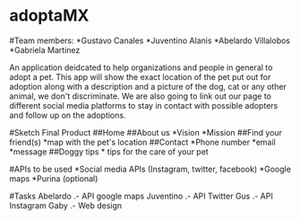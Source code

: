 # adoptaMX

#Team members: 
*Gustavo Canales 
*Juventino Alanis
*Abelardo Villalobos
*Gabriela Martinez

An application deidcated to help organizations and people in general to adopt a pet. This app will show the exact location of the pet put out for adoption along with a description and a picture of the dog, cat or any other animal, we don't discriminate. We are also going to link out our page to different social media platforms to stay in  contact with possible adopters and follow up on the adoptions.

#Sketch Final Product
##Home
  ##About us
       *Vision
       *Mission
  ##Find your friend(s)
        *map with the pet's location
  ##Contact
        *Phone number
        *email
        *message
   ##Doggy tips
        * tips for the care of your pet

#APIs to be used
*Social media APIs (Instagram, twitter, facebook)
*Google maps
*Purina (optional)

#Tasks
Abelardo .- API google maps
Juventino .- API Twitter
Gus .- API Instagram
Gaby .- Web design
   
    
